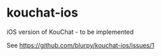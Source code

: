 # kouchat-ios
iOS version of KouChat - to be implemented

See https://github.com/blurpy/kouchat-ios/issues/1
